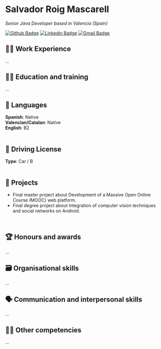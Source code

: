 # Salvador Roig Mascarell

_Senior Java Developer based in Valencia (Spain)_ <br>

[![Github Badge](https://img.shields.io/badge/-sroigmas-000?style=flat-square&logo=Github&logoColor=white&link=https://github.com/sroigmas)](https://github.com/sroigmas)
[![Linkedin Badge](https://img.shields.io/badge/-salvadorroig-blue?style=flat-square&logo=Linkedin&logoColor=white&link=https://www.linkedin.com/in/salvadorroig/)](https://www.linkedin.com/in/salvadorroig/)
[![Gmail Badge](https://img.shields.io/badge/-salroima@gmail.com-c14438?style=flat-square&logo=Gmail&logoColor=white&link=mailto:salroima@gmail.com)](mailto:salroima@gmail.com)

## 🧑‍💻 Work Experience
...

## 👨‍🎓 Education and training
...

## 💬 Languages

**Spanish**: Native <br>
**Valencian/Catalan**: Native <br>
**English**: B2
<br><br>

## 🚗 Driving License

**Type**: Car / B
<br><br>

## 🚧 Projects

<ul>
  <li>Final master project about Development of a Massive Open Online Course (MOOC) web platform.</li>
  <li>Final degree project about Integration of computer vision techniques and social networks on Android.</li>
</ul>
<br>

## 🏆 Honours and awards
...

## 🗃️ Organisational skills
...

## 🗣️ Communication and interpersonal skills
...

## 🤷‍♂️ Other competencies
...

